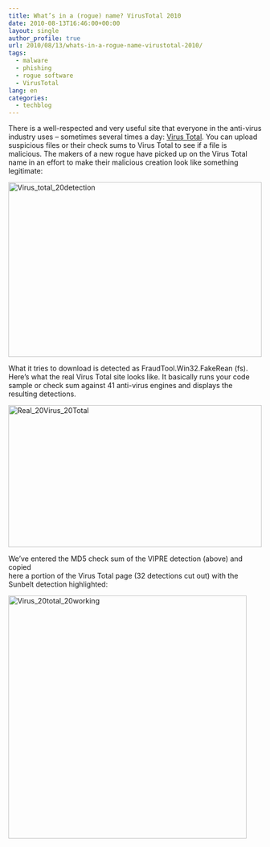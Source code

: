 ```yaml
---
title: What’s in a (rogue) name? VirusTotal 2010
date: 2010-08-13T16:46:00+00:00
layout: single
author_profile: true
url: 2010/08/13/whats-in-a-rogue-name-virustotal-2010/
tags:
  - malware
  - phishing
  - rogue software
  - VirusTotal
lang: en
categories: 
  - techblog
---
```

There is a well-respected and very useful site that everyone in the anti-virus industry uses – sometimes several times a day: [Virus Total](http://www.virustotal.com/). You can upload suspicious files or their check sums to Virus Total to see if a file is malicious. The makers of a new rogue have picked up on the Virus Total name in an effort to make their malicious creation look like something legitimate:

[<img title="Virus_total_20detection" border="0" alt="Virus_total_20detection" src="http://lh5.ggpht.com/_vaUVXcmC3OI/TGVtjVe-RWI/AAAAAAAACTM/MY-Stsf0Dnc/Virus_total_20detection_thumb%5B2%5D.png?imgmax=800" width="504" height="348" />](http://lh6.ggpht.com/_vaUVXcmC3OI/TGVtTSQvncI/AAAAAAAACTI/hPfbDoeAKww/s1600-h/Virus_total_20detection%5B4%5D.png) 

What it tries to download is detected as FraudTool.Win32.FakeRean (fs).  
Here’s what the real Virus Total site looks like. It basically runs your code sample or check sum against 41 anti-virus engines and displays the resulting detections. 

[<img title="Real_20Virus_20Total" border="0" alt="Real_20Virus_20Total" src="http://lh6.ggpht.com/_vaUVXcmC3OI/TGVvGqi6pVI/AAAAAAAACTU/SPzlz1Zd00c/Real_20Virus_20Total_thumb%5B2%5D.png?imgmax=800" width="504" height="283" />](http://lh6.ggpht.com/_vaUVXcmC3OI/TGVtmsqmyUI/AAAAAAAACTQ/xuOQ90OfHlI/s1600-h/Real_20Virus_20Total%5B4%5D.png) 

We’ve entered the MD5 check sum of the VIPRE detection (above) and copied  
here a portion of the Virus Total page (32 detections cut out) with the Sunbelt detection highlighted: 

[<img title="Virus_20total_20working" border="0" alt="Virus_20total_20working" src="http://lh3.ggpht.com/_vaUVXcmC3OI/TGVv4N4tzmI/AAAAAAAACTc/awCutYy9KHs/Virus_20total_20working_thumb%5B2%5D.png?imgmax=800" width="474" height="484" />](http://lh6.ggpht.com/_vaUVXcmC3OI/TGVvsDXEKdI/AAAAAAAACTY/DWb9lHEzbmI/s1600-h/Virus_20total_20working%5B4%5D.png)